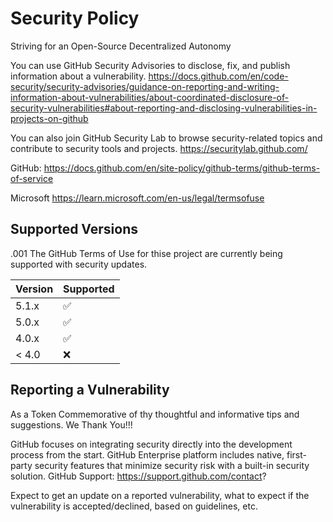 # Security Policy
Striving for an Open-Source Decentralized Autonomy

You can use GitHub Security Advisories to disclose, fix, and publish information about a vulnerability.
https://docs.github.com/en/code-security/security-advisories/guidance-on-reporting-and-writing-information-about-vulnerabilities/about-coordinated-disclosure-of-security-vulnerabilities#about-reporting-and-disclosing-vulnerabilities-in-projects-on-github

You can also join GitHub Security Lab to browse security-related topics and contribute to security tools and projects.
https://securitylab.github.com/

GitHub:
https://docs.github.com/en/site-policy/github-terms/github-terms-of-service

Microsoft
https://learn.microsoft.com/en-us/legal/termsofuse

## Supported Versions
.001
The GitHub Terms of Use for thise project are
currently being supported with security updates.

| Version | Supported          |
| ------- | ------------------ |
| 5.1.x   | :white_check_mark: |
| 5.0.x   | ✅                |
| 4.0.x   | :white_check_mark: |
| < 4.0   | :x:                |

## Reporting a Vulnerability
As a Token Commemorative of thy thoughtful and informative tips and suggestions. We Thank You!!! 

GitHub focuses on integrating security directly into the development process from the start. 
GitHub Enterprise platform includes native, first-party security features that minimize security risk with a built-in security solution.
GitHub Support:
https://support.github.com/contact?

Expect to get an update on a reported vulnerability, what to expect if the vulnerability is accepted/declined, based on guidelines, etc.
